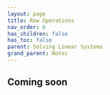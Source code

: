 ```yaml
---
layout: page
title: Row Operations
nav_order: 6
has_children: false
has_toc: false
parent: Solving Linear Systems
grand_parent: Notes
---
```


## Coming soon